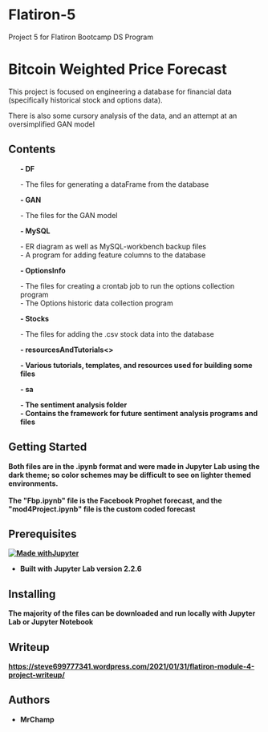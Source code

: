 # Flatiron-5
Project 5 for Flatiron Bootcamp DS Program

# Bitcoin Weighted Price Forecast
<p>This project is focused on engineering a database for financial data (specifically historical stock and options data).

There is also some cursory analysis of the data, and an attempt at an oversimplified GAN model</p>

## Contents
 <ul><b>- DF </b></br>
      <p>- The files for generating a dataFrame from the database</p></ul>
 <ul><b>- GAN </b></br>
      <p>- The files for the GAN model</p></ul>
 <ul><b>- MySQL </b></br>
      <p>- ER diagram as well as MySQL-workbench backup files</br>
         - A program for adding feature columns to the database</p></ul>
 <ul><b>- OptionsInfo </b></br>
      <p>- The files for creating a crontab job to run the options collection program</br>
         - The Options historic data collection program</p></ul>
 <ul><b>- Stocks</b></br>
      <p>- The files for adding the .csv stock data into the database</p></ul>
 <ul><b>- resourcesAndTutorials<></br>
      <p>- Various tutorials, templates, and resources used for building some files</p></ul>
 <ul><b>- sa</b></br>
      <p>- The sentiment analysis folder</br>
         - Contains the framework for future sentiment analysis programs and files</p></ul>


## Getting Started
<p>Both files are in the .ipynb format and were made in Jupyter Lab using the dark theme; so color schemes may be difficult to see on lighter themed environments.</br></br>
The "Fbp.ipynb" file is the Facebook Prophet forecast, and the "mod4Project.ipynb" file is the custom coded forecast</p>

## Prerequisites
[![Made withJupyter](https://img.shields.io/badge/Made%20with-Jupyter-orange?style=for-the-badge&logo=Jupyter)](https://jupyter.org/try)
 - Built with Jupyter Lab version 2.2.6
## Installing
<p>The majority of the files can be downloaded and run locally with Jupyter Lab or Jupyter Notebook</p>

## Writeup
https://steve699777341.wordpress.com/2021/01/31/flatiron-module-4-project-writeup/
## Authors
- MrChamp
